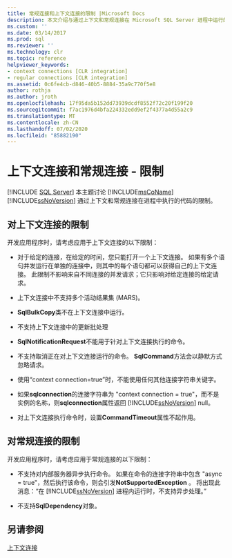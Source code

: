 ```yaml
---
title: 常规连接和上下文连接的限制 |Microsoft Docs
description: 本文介绍与通过上下文和常规连接在 Microsoft SQL Server 进程中运行的代码相关的限制。
ms.custom: ''
ms.date: 03/14/2017
ms.prod: sql
ms.reviewer: ''
ms.technology: clr
ms.topic: reference
helpviewer_keywords:
- context connections [CLR integration]
- regular connections [CLR integration]
ms.assetid: 0c6fe4cb-d846-40b5-8884-35a9c770f5e8
author: rothja
ms.author: jroth
ms.openlocfilehash: 17f95da5b152dd73939dcdf8552f72c20f199f20
ms.sourcegitcommit: f7ac1976d4bfa224332edd9ef2f4377a4d55a2c9
ms.translationtype: MT
ms.contentlocale: zh-CN
ms.lasthandoff: 07/02/2020
ms.locfileid: "85882190"
---
```

# <a name="context-connections-and-regular-connections---restrictions"></a>上下文连接和常规连接 - 限制
[!INCLUDE [SQL Server](../../../includes/applies-to-version/sqlserver.md)]
  本主题讨论 [!INCLUDE[msCoName](../../../includes/msconame-md.md)] [!INCLUDE[ssNoVersion](../../../includes/ssnoversion-md.md)] 通过上下文和常规连接在进程中执行的代码的限制。  
  
## <a name="restrictions-on-context-connections"></a>对上下文连接的限制  
 开发应用程序时，请考虑应用于上下文连接的以下限制：  
  
-   对于给定的连接，在给定的时间，您只能打开一个上下文连接。 如果有多个语句并发运行在单独的连接中，则其中的每个语句都可以获得自己的上下文连接。 此限制不影响来自不同连接的并发请求；它只影响对给定连接的给定请求。  
  
-   上下文连接中不支持多个活动结果集 (MARS)。  
  
-   **SqlBulkCopy**类不在上下文连接中运行。  
  
-   不支持上下文连接中的更新批处理  
  
-   **SqlNotificationRequest**不能用于针对上下文连接执行的命令。  
  
-   不支持取消正在对上下文连接运行的命令。 **SqlCommand**方法会以静默方式忽略请求。  
  
-   使用“context connection=true”时，不能使用任何其他连接字符串关键字。  
  
-   如果**sqlconnection**的连接字符串为 "context connection = true"，而不是实例的名称，则**sqlconnection**属性返回 [!INCLUDE[ssNoVersion](../../../includes/ssnoversion-md.md)] null。  
  
-   对上下文连接执行命令时，设置**CommandTimeout**属性不起作用。  
  
## <a name="restrictions-on-regular-connections"></a>对常规连接的限制  
 开发应用程序时，请考虑应用于常规连接的以下限制：  
  
-   不支持对内部服务器异步执行命令。 如果在命令的连接字符串中包含 "async = true"，然后执行该命令，则会引发**NotSupportedException** 。 将出现此消息：“在 [!INCLUDE[ssNoVersion](../../../includes/ssnoversion-md.md)] 进程内运行时，不支持异步处理。”  
  
-   不支持**SqlDependency**对象。  
  
## <a name="see-also"></a>另请参阅  
 [上下文连接](../../../relational-databases/clr-integration/data-access/context-connection.md)  
  
  
